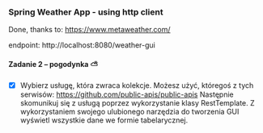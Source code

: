 ### Spring Weather App - using http client

Done, thanks to: https://www.metaweather.com/ 

endpoint: http://localhost:8080/weather-gui

#### Zadanie 2 – pogodynka :partly_sunny:

* [X] Wybierz usługę, która zwraca kolekcje. Możesz użyć, któregoś z tych serwisów:
       https://github.com/public-apis/public-apis
Następnie skomunikuj się z usługą poprzez wykorzystanie klasy RestTemplate.
Z wykorzystaniem swojego ulubionego narzędzia do tworzenia GUI wyświetl wszystkie dane we formie tabelarycznej.
